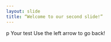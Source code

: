 ```yaml
---
layout: slide
title: “Welcome to our second slide!”
---
```

p
Your test
Use the left arrow to go back!
